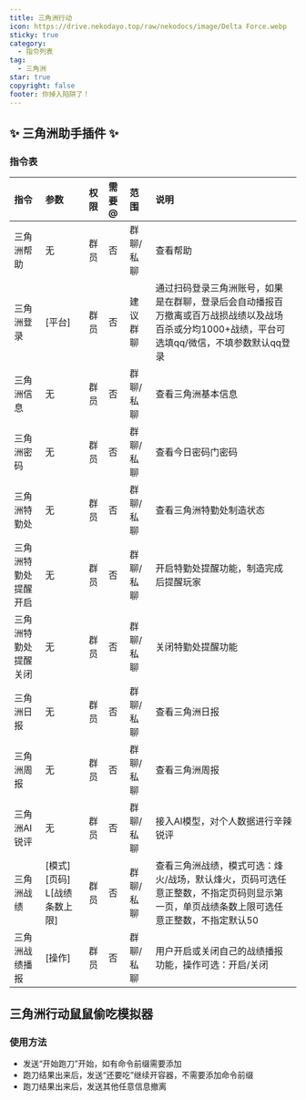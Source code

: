 ```yaml
---
title: 三角洲行动
icon: https://drive.nekodayo.top/raw/nekodocs/image/Delta Force.webp
sticky: true
category:
  - 指令列表
tag:
  - 三角洲
star: true
copyright: false
footer: 你掉入陷阱了！
---
```

## **✨ 三角洲助手插件 ✨**

### 指令表
| 指令 | 参数 | 权限 | 需要@ | 范围 | 说明 |
|:----|:----|:----|:----|:----|:----|
| 三角洲帮助 | 无 | 群员 | 否 | 群聊/私聊 | 查看帮助 |
| 三角洲登录 | [平台] | 群员 | 否 | 建议群聊 | 通过扫码登录三角洲账号，如果是在群聊，登录后会自动播报百万撤离或百万战损战绩以及战场百杀或分均1000+战绩，平台可选填qq/微信，不填参数默认qq登录 |
| 三角洲信息 | 无 | 群员 | 否 | 群聊/私聊 | 查看三角洲基本信息 |
| 三角洲密码 | 无 | 群员 | 否 | 群聊/私聊 | 查看今日密码门密码 |
| 三角洲特勤处 | 无 | 群员 | 否 | 群聊/私聊 | 查看三角洲特勤处制造状态 |
| 三角洲特勤处提醒开启 | 无 | 群员 | 否 | 群聊/私聊 | 开启特勤处提醒功能，制造完成后提醒玩家 |
| 三角洲特勤处提醒关闭 | 无 | 群员 | 否 | 群聊/私聊 | 关闭特勤处提醒功能 |
| 三角洲日报 | 无 | 群员 | 否 | 群聊/私聊 | 查看三角洲日报 |
| 三角洲周报 | 无 | 群员 | 否 | 群聊/私聊 | 查看三角洲周报 |
| 三角洲AI锐评 | 无 | 群员 | 否 | 群聊/私聊 | 接入AI模型，对个人数据进行辛辣锐评 |
| 三角洲战绩 | [模式] [页码] L[战绩条数上限] | 群员 | 否 | 群聊/私聊 | 查看三角洲战绩，模式可选：烽火/战场，默认烽火，页码可选任意正整数，不指定页码则显示第一页，单页战绩条数上限可选任意正整数，不指定默认50 |
| 三角洲战绩播报 | [操作] | 群员 | 否 | 群聊/私聊 | 用户开启或关闭自己的战绩播报功能，操作可选：开启/关闭 |
## **三角洲行动鼠鼠偷吃模拟器**

### 使用方法
- 发送“开始跑刀”开始，如有命令前缀需要添加
- 跑刀结果出来后，发送“还要吃”继续开容器，不需要添加命令前缀
- 跑刀结果出来后，发送其他任意信息撤离
